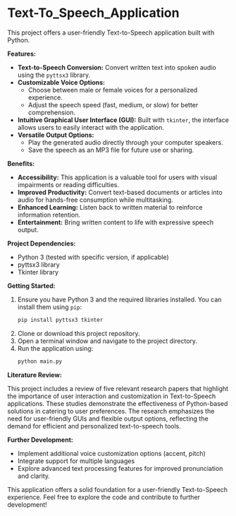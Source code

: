 # Text-To_Speech_Application

This project offers a user-friendly Text-to-Speech application built with Python. 

**Features:**

* **Text-to-Speech Conversion:** Convert written text into spoken audio using the `pyttsx3` library.
* **Customizable Voice Options:**
    * Choose between male or female voices for a personalized experience.
    * Adjust the speech speed (fast, medium, or slow) for better comprehension.
* **Intuitive Graphical User Interface (GUI):** Built with `tkinter`, the interface allows users to easily interact with the application.
* **Versatile Output Options:**
    * Play the generated audio directly through your computer speakers.
    * Save the speech as an MP3 file for future use or sharing. 

**Benefits:**

* **Accessibility:** This application is a valuable tool for users with visual impairments or reading difficulties.
* **Improved Productivity:** Convert text-based documents or articles into audio for hands-free consumption while multitasking.
* **Enhanced Learning:**  Listen back to written material to reinforce information retention.
* **Entertainment:**  Bring written content to life with expressive speech output.

**Project Dependencies:**

* Python 3 (tested with specific version, if applicable)
* pyttsx3 library
* Tkinter library

**Getting Started:**

1. Ensure you have Python 3 and the required libraries installed. You can install them using `pip`:
   ```bash
   pip install pyttsx3 tkinter
   ```
2. Clone or download this project repository.
3. Open a terminal window and navigate to the project directory.
4. Run the application using:
   ```bash
   python main.py
   ```

**Literature Review:**

This project includes a review of five relevant research papers that highlight the importance of user interaction and customization in Text-to-Speech applications. These studies demonstrate the effectiveness of Python-based solutions in catering to user preferences. The research emphasizes the need for user-friendly GUIs and flexible output options, reflecting the demand for efficient and personalized text-to-speech tools.

**Further Development:**

* Implement additional voice customization options (accent, pitch)
* Integrate support for multiple languages
* Explore advanced text processing features for improved pronunciation and clarity.

This application offers a solid foundation for a user-friendly Text-to-Speech experience. Feel free to explore the code and contribute to further development!
